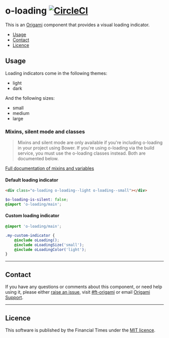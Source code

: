 # o-loading [![CircleCI](https://circleci.com/gh/Financial-Times/o-loading.png?style=shield&circle-token=c3d55d3f5d2edbde5999e6cf3f542d288bdae302)](https://circleci.com/gh/Financial-Times/o-loading)

This is an [Origami](http://origami.ft.com/) component that provides a visual loading indicator.

- [Usage](#usage)
- [Contact](#contact)
- [Licence](#licence)

## Usage

Loading indicators come in the following themes:

- light
- dark

And the following sizes:

- small
- medium
- large

### Mixins, silent mode and classes

> Mixins and silent mode are only available if you're including o-loading in your project using Bower. If you're using o-loading via the build service, you must use the o-loading classes instead. Both are documented below.

[Full documentation of mixins and variables](http://sassdoc.webservices.ft.com/v1/sassdoc/o-loading)

#### Default loading indicator

```html
<div class="o-loading o-loading--light o-loading--small"></div>
```

```scss
$o-loading-is-silent: false;
@import 'o-loading/main';
```

#### Custom loading indicator

```scss
@import 'o-loading/main';

.my-custom-indicator {
    @include oLoading();
    @include oLoadingSize('small');
    @include oLoadingColor('light');
}
```

---

## Contact

If you have any questions or comments about this component, or need help using it, please either [raise an issue](https://github.com/Financial-Times/o-loading/issues), visit [#ft-origami](https://financialtimes.slack.com/messages/ft-origami/) or email [Origami Support](mailto:origami-support@ft.com).

---

## Licence

This software is published by the Financial Times under the [MIT licence](http://opensource.org/licenses/MIT).
